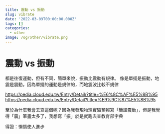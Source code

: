 ```yaml
---
title: 震動 vs 振動
slug: vibrate
date: '2022-03-09T00:00:00.000Z'
tags: []
categories:
  - other
image: /og/other/vibrate.png
---
```


# 震動 vs 振動

都是往復運動，但有不同，簡單來說，振動比震動有規律。
像是單擺是振動，地震是震動，因為單擺的運動是規律的，而地震波比較不規律

https://pedia.cloud.edu.tw/Entry/Detail/?title=%E6%8C%AF%E5%8B%95
https://pedia.cloud.edu.tw/Entry/Detail?title=%E9%9C%87%E5%8B%95

至於為什麼我會去查這個呢？因為我發現物理實驗預報寫「簡諧震動」，但是我覺得「震」筆畫太多了，我想寫「振」於是就跑去查教育部字典

得證：懶惰使人進步
